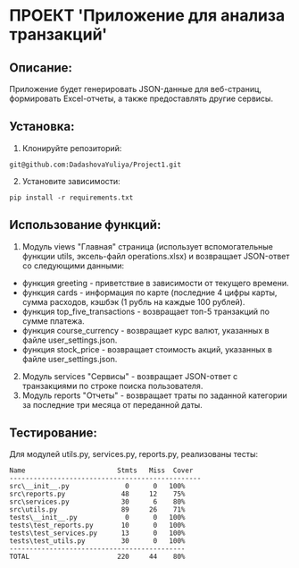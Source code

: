 # ПРОЕКТ 'Приложение для анализа транзакций'

## Описание:

Приложение будет генерировать JSON-данные для веб-страниц, формировать Excel-отчеты, а также предоставлять другие сервисы.

## Установка:

1. Клонируйте репозиторий:
```
git@github.com:DadashovaYuliya/Project1.git
```
2. Установите зависимости:
```
pip install -r requirements.txt
```
## Использование функций:

1. Модуль views "Главная" страница (использует вспомогательные функции utils, эксель-файл operations.xlsx) 
и возвращает JSON-ответ со следующими данными:
- функция greeting - приветствие в зависимости от текущего времени.
- функция cards - информация по карте (последние 4 цифры карты, сумма расходов, кэшбэк (1 рубль на каждые 100 рублей).
- функция top_five_transactions - возвращает топ-5 транзакций по сумме платежа.
- функция course_currency - возвращает курс валют, указанных в файле user_settings.json.
- функция stock_price - возвращает стоимость акций, указанных в файле user_settings.json.
2. Модуль services "Сервисы" - возвращает JSON-ответ с транзакциями по строке поиска пользователя.
3. Модуль reports "Отчеты" - возвращает траты по заданной категории за последние три месяца от переданной даты.


## Тестирование:
Для модулей utils.py, services.py, reports.py, реализованы тесты:
```
Name                       Stmts   Miss  Cover
------------------------------------------------
src\__init__.py              0      0   100%
src\reports.py              48     12    75%
src\services.py             30      6    80%
src\utils.py                89     26    71%
tests\__init__.py            0      0   100%
tests\test_reports.py       10      0   100%
tests\test_services.py      13      0   100%
tests\test_utils.py         30      0   100%
--------------------------------------------
TOTAL                      220     44    80%




```